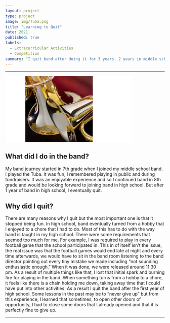 ```yaml
---
layout: project
type: project
image: img/Tuba.png
title: "Learning to Quit"
date: 2021
published: true
labels:
  - Extracurricular Activities
  - Competition
summary: "I quit band after doing it for 3 years. 2 years in middle school and 1 year in high school."
---
```


<hr>
<img width="400px" 
     class="rounded float-start pe-4" 
     src="../img/Tuba.png" >

## What did I do in the band?
My band journey started in 7th grade when I joined my middle school band. I played the Tuba. It was fun, I remembered playing in public and during fundraisers. It was an enjoyable experience and so I continued band in 8th grade and would be looking forward to joining band in high school. But after 1 year of band in high school, I eventually quit.

## Why did I quit?
There are many reasons why I quit but the most important one is that it stopped being fun. In high school, band eventually turned from a hobby that I enjoyed to a chore that I had to do. Most of this has to do with the way band is taught in my high school. There were some requirements that seemed too much for me. For example, I was required to play in every football game that the school participated in. This in of itself isn’t the issue, the real issue was that the football games would end late at night and every time afterwards, we would have to sit in the band room listening to the band director pointing out every tiny mistake we made including “not sounding enthusiastic enough.” When it was done, we were released around 11:30 pm. As a result of multiple things like that, I lost that initial spark and burning fire for playing in the band. When something turns from a hobby to a chore, it feels like there is a chain holding me down, taking away time that I could have put into other activities. As a result I quit the band after the first year of high school. Some lessons in the past may be to “never give up” but from this experience, I learned that sometimes, to open other doors of opportunity, I had to close some doors that I already opened and that it is perfectly fine to give up.

<hr>

